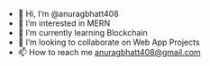 - 👋 Hi, I’m @anuragbhatt408
- 👀 I’m interested in MERN
- 🌱 I’m currently learning Blockchain
- 💞️ I’m looking to collaborate on Web App Projects
- 📫 How to reach me anuragbhatt408@gmail.com

<!---
anuragbhatt408/anuragbhatt408 is a ✨ special ✨ repository because its `README.md` (this file) appears on your GitHub profile.
You can click the Preview link to take a look at your changes.
--->
